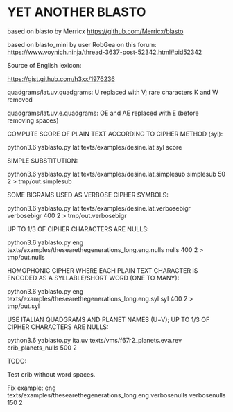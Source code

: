 # YET ANOTHER BLASTO

based on blasto by Merricx https://github.com/Merricx/blasto

based on blasto_mini by user RobGea on this forum: https://www.voynich.ninja/thread-3637-post-52342.html#pid52342

Source of English lexicon:

https://gist.github.com/h3xx/1976236


quadgrams/lat.uv.quadgrams: U replaced with V; rare characters K and W removed

quadgrams/lat.uv.e.quadgrams: OE and AE replaced with E (before removing spaces)


COMPUTE SCORE OF PLAIN TEXT ACCORDING TO CIPHER METHOD (syl):

python3.6 yablasto.py lat texts/examples/desine.lat syl score 

SIMPLE SUBSTITUTION:

python3.6 yablasto.py lat texts/examples/desine.lat.simplesub simplesub 50  2  > tmp/out.simplesub

SOME BIGRAMS USED AS VERBOSE CIPHER SYMBOLS:

python3.6 yablasto.py lat texts/examples/desine.lat.verbosebigr verbosebigr 400  2 > tmp/out.verbosebigr

UP TO 1/3 OF CIPHER CHARACTERS ARE NULLS:

python3.6 yablasto.py eng texts/examples/thesearethegenerations_long.eng.nulls nulls  400  2  > tmp/out.nulls

HOMOPHONIC CIPHER WHERE EACH PLAIN TEXT CHARACTER IS ENCODED AS A SYLLABLE/SHORT WORD (ONE TO MANY):

python3.6 yablasto.py eng texts/examples/thesearethegenerations_long.eng.syl syl 400 2  > tmp/out.syl

USE ITALIAN QUADGRAMS AND PLANET NAMES (U=V); UP TO 1/3 OF CIPHER CHARACTERS ARE NULLS:

python3.6 yablasto.py ita.uv texts/vms/f67r2_planets.eva.rev crib_planets_nulls 500 2

TODO:

Test crib without word spaces.

Fix example: eng texts/examples/thesearethegenerations_long.eng.verbosenulls verbosenulls 150 2

